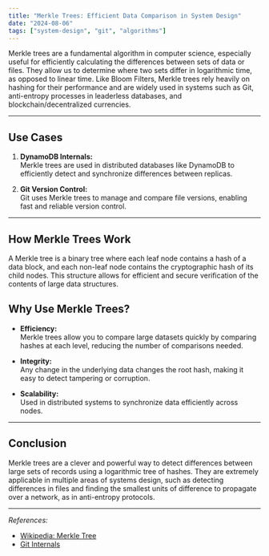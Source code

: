 ```yaml
---
title: "Merkle Trees: Efficient Data Comparison in System Design"
date: "2024-08-06"
tags: ["system-design", "git", "algorithms"]
---
```


Merkle trees are a fundamental algorithm in computer science, especially useful for efficiently calculating the differences between sets of data or files. They allow us to determine where two sets differ in logarithmic time, as opposed to linear time. Like Bloom Filters, Merkle trees rely heavily on hashing for their performance and are widely used in systems such as Git, anti-entropy processes in leaderless databases, and blockchain/decentralized currencies.

---

## Use Cases

1. **DynamoDB Internals:**  
   Merkle trees are used in distributed databases like DynamoDB to efficiently detect and synchronize differences between replicas.

2. **Git Version Control:**  
   Git uses Merkle trees to manage and compare file versions, enabling fast and reliable version control.

---

## How Merkle Trees Work

A Merkle tree is a binary tree where each leaf node contains a hash of a data block, and each non-leaf node contains the cryptographic hash of its child nodes. This structure allows for efficient and secure verification of the contents of large data structures.


## Why Use Merkle Trees?

- **Efficiency:**  
  Merkle trees allow you to compare large datasets quickly by comparing hashes at each level, reducing the number of comparisons needed.

- **Integrity:**  
  Any change in the underlying data changes the root hash, making it easy to detect tampering or corruption.

- **Scalability:**  
  Used in distributed systems to synchronize data efficiently across nodes.

---

## Conclusion

Merkle trees are a clever and powerful way to detect differences between large sets of records using a logarithmic tree of hashes. They are extremely applicable in multiple areas of systems design, such as detecting differences in files and finding the smallest units of difference to propagate over a network, as in anti-entropy protocols.

---

*References:*
- [Wikipedia: Merkle Tree](https://en.wikipedia.org/wiki/Merkle_tree)
- [Git Internals](https://git-scm.com/book/en/v2/Git-Internals-Git-Objects)


